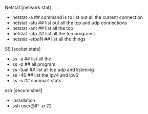 Netstat [network stat]

- netstat -a ## command is to list out all the current connection
- netstat -atu ## list out all the tcp and udp connections
- netstat -ant ## list all the tcp 
- netstat -atp ## list all the tcp programs
- netstat -etpaN ## list all the things

SS [socket stats]

- ss -a ## list all the 
- ss -p ## all program
- ss -tual ## list all tcp udp and listening
- ss -46 ## list the ipv4 and ipv6
- ss -s ## summart stats

ssh [secure shell]

- installation
- ssh user@IP -p 22
